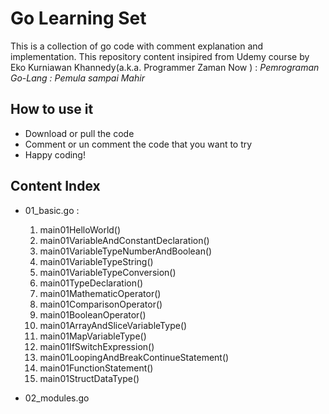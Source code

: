 # Go Learning Set
This is a collection of go code with comment explanation and implementation.
This repository content insipired from Udemy course by Eko Kurniawan Khannedy(a.k.a. Programmer Zaman Now ) : *Pemrograman Go-Lang : Pemula sampai Mahir*
## How to use it
- Download or pull the code
- Comment or un comment the code that you want to try
- Happy coding!
## Content Index
- 01_basic.go :
    1. main01HelloWorld()
    1. main01VariableAndConstantDeclaration()
    1. main01VariableTypeNumberAndBoolean()
    1. main01VariableTypeString()
    1. main01VariableTypeConversion()
    1. main01TypeDeclaration()
    1. main01MathematicOperator()
    1. main01ComparisonOperator()
    1. main01BooleanOperator()
    1. main01ArrayAndSliceVariableType()
    1. main01MapVariableType()
    1. main01IfSwitchExpression()
    1. main01LoopingAndBreakContinueStatement()
    1. main01FunctionStatement()
    1. main01StructDataType()

- 02_modules.go
